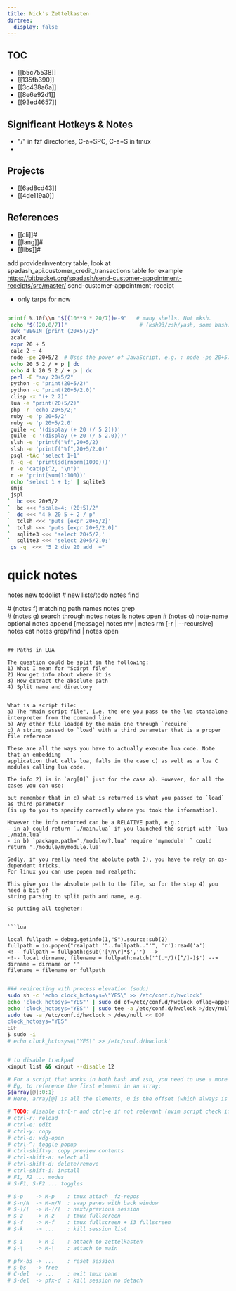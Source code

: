```yaml
---
title: Nick's Zettelkasten
dirtree:
  display: false
---
```


## TOC


- [[b5c75538]]
- [[135fb390]]
- [[3c438a6a]]
- [[8e6e92d1]]
- [[93ed4657]]

## Significant Hotkeys & Notes
- "/" in fzf directories, C-a+SPC, C-a+S in tmux
-

## Projects

- [[6ad8cd43]]
- [[4de119a0]]

## References

* [[cli]]#
* [[lang]]#
* [[libs]]#

add providerInventory table, look at spadash_api.customer_credit_transactions table for example
https://bitbucket.org/spadash/send-customer-appointment-receipts/src/master/
send-customer-appointment-receipt
- only tarps for now

```bash

printf %.10f\\n "$((10**9 * 20/7))e-9"   # many shells. Not mksh.
 echo "$((20.0/7))"                       # (ksh93/zsh/yash, some bash)
 awk "BEGIN {print (20+5)/2}"
 zcalc
 expr 20 + 5
 calc 2 + 4
 node -pe 20+5/2  # Uses the power of JavaScript, e.g. : node -pe 20+5/Math.PI
 echo 20 5 2 / + p | dc
 echo 4 k 20 5 2 / + p | dc
 perl -E "say 20+5/2"
 python -c "print(20+5/2)"
 python -c "print(20+5/2.0)"
 clisp -x "(+ 2 2)"
 lua -e "print(20+5/2)"
 php -r 'echo 20+5/2;'
 ruby -e 'p 20+5/2'
 ruby -e 'p 20+5/2.0'
 guile -c '(display (+ 20 (/ 5 2)))'
 guile -c '(display (+ 20 (/ 5 2.0)))'
 slsh -e 'printf("%f",20+5/2)'
 slsh -e 'printf("%f",20+5/2.0)'
 psql -tAc 'select 1+1'
 R -q -e 'print(sd(rnorm(1000)))'
 r -e 'cat(pi^2, "\n")'
 r -e 'print(sum(1:100))'
 echo 'select 1 + 1;' | sqlite3
 smjs
 jspl
`  bc <<< 20+5/2
`  bc <<< "scale=4; (20+5)/2"
`  dc <<< "4 k 20 5 + 2 / p"
`  tclsh <<< 'puts [expr 20+5/2]'
`  tclsh <<< 'puts [expr 20+5/2.0]'
`  sqlite3 <<< 'select 20+5/2;'
`  sqlite3 <<< 'select 20+5/2.0;'
 gs -q  <<< "5 2 div 20 add  ="
```

# quick notes

notes new todolist #  new lists/todo
notes find <search> # (notes f) matching path names
notes grep <search> # (notes g) search through notes
notes ls <directory>
notes open <note-name> # (notes o) note-name optional
notes append <note-name> [message]
notes mv <note-name> <destination>|<directory>
notes rm [-r | --recursive] <note-name>
notes cat <note-name>
notes grep/find <pattern> | notes open
```

## Paths in LUA

The question could be split in the following:
1) What I mean for "Scirpt file"
2) How get info about where it is
3) How extract the absolute path
4) Split name and directory


What is a script file:
a) The "Main script file", i.e. the one you pass to the lua standalone interpreter from the command line
b) Any other file loaded by the main one through `require`
c) A string passed to `load` with a third parameter that is a proper file reference

These are all the ways you have to actually execute lua code. Note that an embedding
application that calls lua, falls in the case c) as well as a lua C modules calling lua code.

The info 2) is in `arg[0]` just for the case a). However, for all the cases you can use:

but remember that in c) what is returned is what you passed to `load` as third parameter
(is up to you to specify correctly where you took the information).

However the info returned can be a RELATIVE path, e.g.:
- in a) could return `./main.lua` if you launched the script with `lua ./main.lua`
- in b) `package.path='./module/?.lua' require 'mymodule' ` could return './module/mymodule.lua'

Sadly, if you really need the abolute path 3), you have to rely on os-dependent tricks.
For linux you can use popen and realpath:

This give you the absolute path to the file, so for the step 4) you need a bit of
string parsing to split path and name, e.g.

So putting all togheter:


```lua

local fullpath = debug.getinfo(1,"S").source:sub(2)
fullpath = io.popen("realpath '"..fullpath.."'", 'r'):read('a')
<!-- fullpath = fullpath:gsub('[\n\r]*$','') -->
<!-- local dirname, filename = fullpath:match('^(.*/)([^/]-)$') -->
dirname = dirname or ''
filename = filename or fullpath
```



```sh

### redirecting with process elevation (sudo)
sudo sh -c 'echo clock_hctosys=\"YES\" >> /etc/conf.d/hwclock'
echo 'clock_hctosys="YES"' | sudo dd of=/etc/conf.d/hwclock oflag=append conv=notrunc
echo 'clock_hctosys="YES"' | sudo tee -a /etc/conf.d/hwclock >/dev/null
sudo tee -a /etc/conf.d/hwclock > /dev/null << EOF
clock_hctosys="YES"
EOF
$ sudo -i
# echo clock_hctosys=\"YES\" >> /etc/conf.d/hwclock'


# to disable trackpad
xinput list && xinput --disable 12

# For a script that works in both bash and zsh, you need to use a more complicated syntax.
# Eg, to reference the first element in an array:
${array[@]:0:1}
# Here, array[@] is all the elements, 0 is the offset (which always is 0-based), and 1 is the number of elements desired.

# TODO: disable ctrl-r and ctrl-e if not relevant (nvim script check if file exists)
# ctrl-r: reload
# ctrl-e: edit
# ctrl-y: copy
# ctrl-o: xdg-open
# ctrl-^: toggle popup
# ctrl-shift-y: copy preview contents
# ctrl-shift-a: select all
# ctrl-shift-d: delete/remove
# ctrl-shift-i: install
# F1, F2 ... modes
# S-F1, S-F2 ... toggles

# $-p    -> M-p    : tmux attach _fz-repos
# $-n/N  -> M-n/N  : swap panes with back window
# $-]/[  -> M-]/[  : next/previous session
# $-z    -> M-z    : tmux fullscreen
# $-f    -> M-f    : tmux fullscreen + i3 fullscreen
# $-k    -> ...    : kill session list

# $-i    -> M-i    : attach to zettelkasten
# $-\    -> M-\    : attach to main

# pfx-bs -> ...    : reset session
# $-bs   -> free
# C-del  -> ...    : exit tmux pane
# $-del  -> pfx-d  : kill session no detach


```
